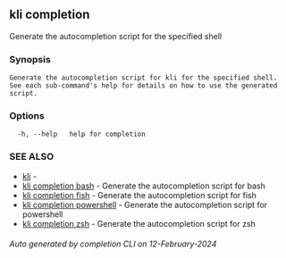 ## kli completion

Generate the autocompletion script for the specified shell

### Synopsis

```
Generate the autocompletion script for kli for the specified shell.
See each sub-command's help for details on how to use the generated script.

```

### Options

```
  -h, --help   help for completion
```

### SEE ALSO

* [kli](kli.md)  - 
* [kli completion bash](kli_completion_bash.md)  - Generate the autocompletion script for bash
* [kli completion fish](kli_completion_fish.md)  - Generate the autocompletion script for fish
* [kli completion powershell](kli_completion_powershell.md)  - Generate the autocompletion script for powershell
* [kli completion zsh](kli_completion_zsh.md)  - Generate the autocompletion script for zsh

###### Auto generated by completion CLI on 12-February-2024
